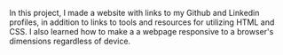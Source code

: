<!DOCTYPE html>
<html>
  <head>
    <title># Link In Bio</title>
  </head>

  <body>
    <p>In this project, I made a website with links to my Github and Linkedin profiles, in addition to links to tools and resources for utilizing HTML and CSS. I also        learned how to make a a webpage responsive to a browser's dimensions regardless of device.</p>
  </body>
</html>

